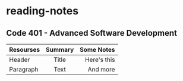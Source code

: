 # reading-notes

## Code 401 - Advanced Software Development

| Resourses | Summary |  Some Notes |
| :-------- | :-----: | ----------: |
| Header    |  Title  | Here's this |
| Paragraph |  Text   |    And more |
